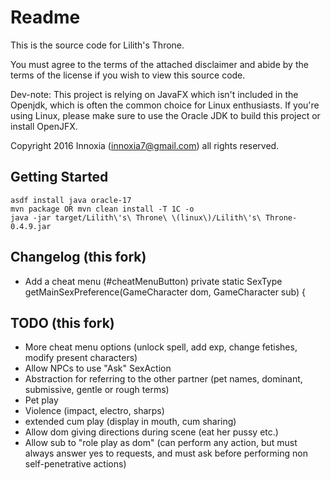 # Readme

This is the source code for Lilith's Throne.

You must agree to the terms of the attached disclaimer and abide by the terms of the license if you wish to view this source code.

Dev-note: This project is relying on JavaFX which isn't included in the Openjdk, which is often the common choice for Linux enthusiasts. If you're using Linux, please make sure to use the Oracle JDK to build this project or install OpenJFX.

Copyright 2016 Innoxia (innoxia7@gmail.com) all rights reserved.


## Getting Started

```
asdf install java oracle-17
mvn package OR mvn clean install -T 1C -o
java -jar target/Lilith\'s\ Throne\ \(linux\)/Lilith\'s\ Throne-0.4.9.jar
```

## Changelog (this fork)

* Add a cheat menu (#cheatMenuButton)
private static SexType getMainSexPreference(GameCharacter dom, GameCharacter sub) {

## TODO (this fork)

* More cheat menu options (unlock spell, add exp, change fetishes, modify present characters)
* Allow NPCs to use "Ask" SexAction
* Abstraction for referring to the other partner (pet names, dominant, submissive, gentle or rough terms)
* Pet play
* Violence (impact, electro, sharps)
* extended cum play (display in mouth, cum sharing)
* Allow dom giving directions during scene (eat her pussy etc.)
* Allow sub to "role play as dom" (can perform any action, but must always answer yes to requests, and must ask before performing non self-penetrative actions)